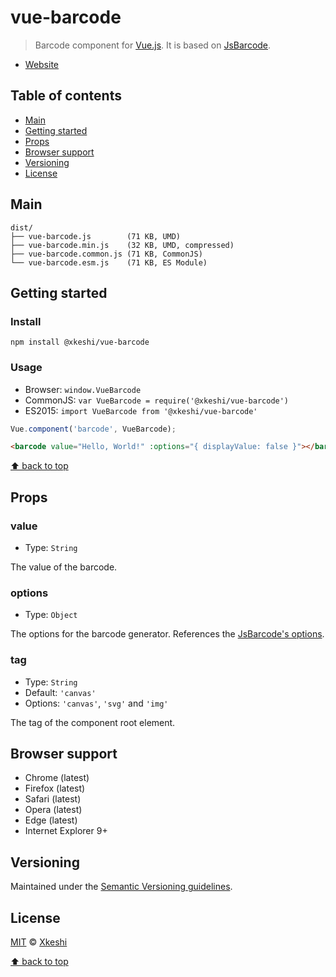 # vue-barcode

> Barcode component for [Vue.js](https://vuejs.org/). It is based on [JsBarcode](https://github.com/lindell/JsBarcode).

- [Website](https://xkeshi.github.io/vue-barcode)

## Table of contents

- [Main](#main)
- [Getting started](#getting-started)
- [Props](#props)
- [Browser support](#browser-support)
- [Versioning](#versioning)
- [License](#license)

## Main

```text
dist/
├── vue-barcode.js        (71 KB, UMD)
├── vue-barcode.min.js    (32 KB, UMD, compressed)
├── vue-barcode.common.js (71 KB, CommonJS)
└── vue-barcode.esm.js    (71 KB, ES Module)
```

## Getting started

### Install

```shell
npm install @xkeshi/vue-barcode
```

### Usage

- Browser: `window.VueBarcode`
- CommonJS: `var VueBarcode = require('@xkeshi/vue-barcode')`
- ES2015: `import VueBarcode from '@xkeshi/vue-barcode'`

```js
Vue.component('barcode', VueBarcode);
```

```html
<barcode value="Hello, World!" :options="{ displayValue: false }"></barcode>
```

[⬆ back to top](#table-of-contents)

## Props

### value

- Type: `String`

The value of the barcode.

### options

- Type: `Object`

The options for the barcode generator. References the [JsBarcode's options](https://github.com/lindell/JsBarcode#options).

### tag

- Type: `String`
- Default: `'canvas'`
- Options: `'canvas'`, `'svg'` and `'img'`

The tag of the component root element.

## Browser support

- Chrome (latest)
- Firefox (latest)
- Safari (latest)
- Opera (latest)
- Edge (latest)
- Internet Explorer 9+

## Versioning

Maintained under the [Semantic Versioning guidelines](http://semver.org/).

## License

[MIT](http://opensource.org/licenses/MIT) © [Xkeshi](http://xkeshi.com)

[⬆ back to top](#table-of-contents)
